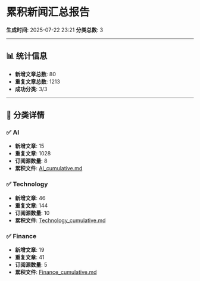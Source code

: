# 累积新闻汇总报告

**生成时间**: 2025-07-22 23:21
**分类总数**: 3

---

## 📊 统计信息

- **新增文章总数**: 80
- **重复文章总数**: 1213
- **成功分类**: 3/3

---

## 📂 分类详情

### ✅ AI
- **新增文章**: 15
- **重复文章**: 1028
- **订阅源数量**: 8
- **累积文件**: [AI_cumulative.md](./AI_cumulative.md)

### ✅ Technology
- **新增文章**: 46
- **重复文章**: 144
- **订阅源数量**: 10
- **累积文件**: [Technology_cumulative.md](./Technology_cumulative.md)

### ✅ Finance
- **新增文章**: 19
- **重复文章**: 41
- **订阅源数量**: 5
- **累积文件**: [Finance_cumulative.md](./Finance_cumulative.md)
